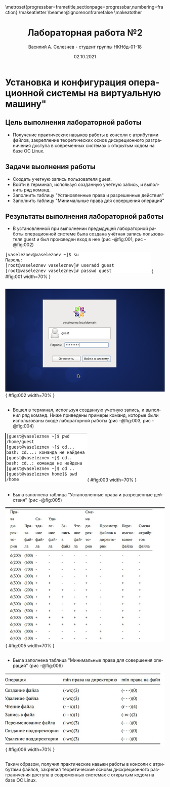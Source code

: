 ﻿---
## Front matter
lang: ru-RU
title: Лабораторная работа №2
author: |
	Василий А. Селезнев - студент группы НКНбд-01-18
date: 02.10.2021

## Formatting
toc: false
slide_level: 2
theme: metropolis
header-includes: 
 - \metroset{progressbar=frametitle,sectionpage=progressbar,numbering=fraction}
 - '\makeatletter'
 - '\beamer@ignorenonframefalse'
 - '\makeatother'
aspectratio: 43
section-titles: true
---

# Установка и конфигурация операционной системы на виртуальную машину"

## Цель выполнения лабораторной работы

- Получение практических навыков работы в консоли с атрибутами файлов, закрепление теоретических основ дискреционного разграничения доступа в современных системах с открытым кодом на базе ОС Linux.

## Задачи выолнения работы

- Создать учетную запись пользователя guest.
- Войти в терминал, используя созданную учетную запись, и выполнить ряд команд.
- Заполнить таблицу "Установленные права и разрешенные действия"
- Заполнить таблицу "Минимальные права для совершения операций"

## Результаты выполнения лабораторной работы

- В установленной при выполнении предыдущей лабораторной работы операционной системе была создана учётная запись пользователя guest и был произведен вход в нее (рис -@fig:001, рис -@fig:002)

![Создание учетной записи guest](image/1.png){ #fig:001 width=70% }

##

![Вход в систему от имени пользователя guest](image/3.png){ #fig:002 width=70% }

##

- Вошел в терминал, используя созданную учетную запись, и выполнил ряд команд. Ниже приведены примеры команд, которые были использованы входе лабораторной работы (рис -@fig:003, рис -@fig:004)

![Определение текущей директории. Переход в домашнюю директорию](image/4.png){ #fig:003 width=70% }


##

- Была заполнена таблица "Установленные права и разрешенные действия" (рис -@fig:005)

![Фаргмент таблицы "Установленные права и разрешенные действия"](image/14.png){ #fig:005 width=70% }

##

- Была заполнена таблица "Минимальные права для совершения операций" (рис -@fig:006)

![Таблица "Минимальные права для совершения операций"](image/15.png){ #fig:006 width=70% }

##

Таким образом, получил практические навыки работы в консоли с атрибутами файлов, закрепил теоретические основы дискреционного разграничения доступа в современных системах с открытым кодом на базе ОС Linux.